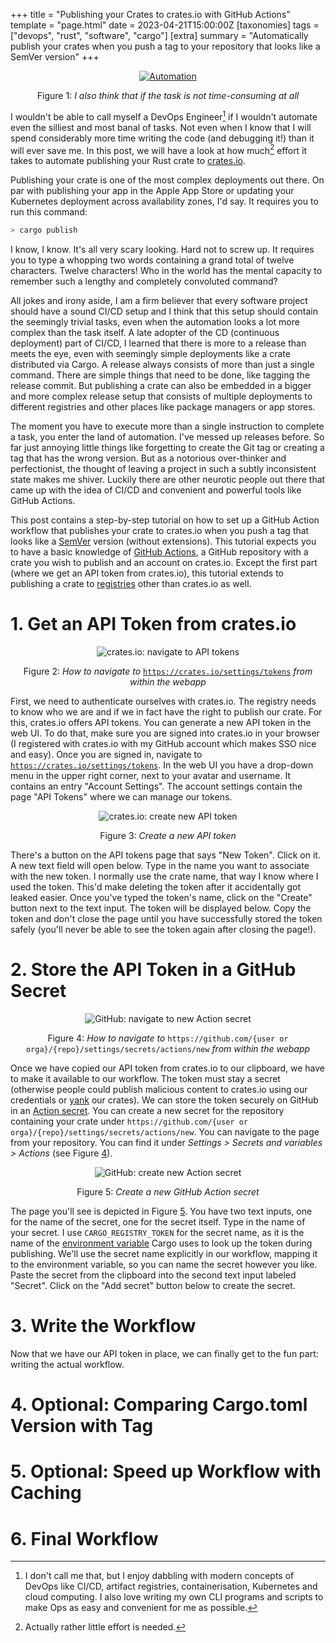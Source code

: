 +++
title = "Publishing your Crates to crates.io with GitHub Actions"
template = "page.html"
date = 2023-04-21T15:00:00Z
[taxonomies]
tags = ["devops", "rust", "software", "cargo"]
[extra]
summary = "Automatically publish your crates when you push a tag to your repository that looks like a SemVer version"
+++

<div style="text-align: center">

[![Automation](https://imgs.xkcd.com/comics/automation.png)](https://xkcd.com/1319/) 

Figure 1: *I also think that if the task is not time-consuming at all*

</div>

I wouldn't be able to call myself a DevOps Engineer[^1] if I wouldn't automate even
the silliest and most banal of tasks.
Not even when I know that I will spend considerably more time writing the
code (and debugging it!) than it will ever save me.
In this post, we will have a look at how much[^2] effort it takes to automate 
publishing your Rust crate to [crates.io](https://crates.io).

Publishing your crate is one of the most complex deployments out there. 
On par with publishing your app in the Apple App Store or updating your
Kubernetes deployment across availability zones, I'd say.
It requires you to run this command:

```bash
> cargo publish 
```

I know, I know. It's all very scary looking. 
Hard not to screw up.
It requires you to type a whopping two words containing a grand total of twelve 
characters. 
Twelve characters! 
Who in the world has the mental capacity to remember such a lengthy and
completely convoluted command?

All jokes and irony aside, I am a firm believer that every software project 
should have a sound CI/CD setup and I think that this setup should contain the 
seemingly trivial tasks, even when the automation looks a lot more complex than 
the task itself.
A late adopter of the CD (continuous deployment) part of CI/CD, I learned that
there is more to a release than meets the eye, even with seemingly simple 
deployments like a crate distributed via Cargo.
A release always consists of more than just a single command.
There are simple things that need to be done, like tagging the release commit. 
But publishing a crate can also be embedded in a bigger and more 
complex release setup that consists of multiple deployments to different 
registries and other places like package managers or app stores.

The moment you have to execute more than a single instruction to complete a 
task, you enter the land of automation. 
I've messed up releases before. 
So far just annoying little things like forgetting to create the Git tag or 
creating a tag that has the wrong version.
But as a notorious over-thinker and perfectionist, the thought of leaving a 
project in such a subtly inconsistent state makes me shiver.
Luckily there are other neurotic people out there that came up with the idea
of CI/CD and convenient and powerful tools like GitHub Actions.

This post contains a step-by-step tutorial on how to set up a GitHub Action
workflow that publishes your crate to crates.io  when you push a tag that looks 
like a [SemVer](https://semver.org/) version (without extensions).
This tutorial expects you to have a basic knowledge of 
[GitHub Actions](https://docs.github.com/en/actions), a GitHub repository with
a crate you wish to publish and an account on crates.io.
Except the first part (where we get an API token from crates.io), this 
tutorial extends to publishing a crate to 
[registries](https://doc.rust-lang.org/cargo/reference/registries.html) other 
than crates.io as well.

# 1. Get an API Token from crates.io

<div style="text-align: center">

![crates.io: navigate to API tokens](/images/crates_io_1.jpg)

Figure 2: *How to navigate to* 
[`https://crates.io/settings/tokens`](https://crates.io/settings/tokens) 
*from within the webapp*

</div>

First, we need to authenticate ourselves with crates.io.
The registry needs to know who we are and if we in fact have the right to 
publish our crate.
For this, crates.io offers API tokens.
You can generate a new API token in the web UI.
To do that, make sure you are signed into crates.io in your browser (I registered with 
crates.io with my GitHub account which makes SSO nice and easy).
Once you are signed in, navigate to [`https://crates.io/settings/tokens`](https://crates.io/settings/tokens).
In the web UI you have a drop-down menu in the upper right corner, next to your 
avatar and username. 
It contains an entry "Account Settings". 
The account settings contain the page "API Tokens" where we can manage our
tokens. 

<div style="text-align: center">

![crates.io: create new API token](/images/crates_io_2.jpg)

Figure 3: *Create a new API token*

</div>

There's a button on the API tokens page that says "New Token".
Click on it.
A new text field will open below.
Type in the name you want to associate with the new token.
I normally use the crate name, that way I know where I used the token.
This'd make deleting the token after it accidentally got leaked easier.
Once you've typed the token's name, click on the "Create" button next to the
text input.
The token will be displayed below.
Copy the token and don't close the page until you have successfully stored
the token safely (you'll never be able to see the token again after closing the
page!).

# 2. Store the API Token in a GitHub Secret

<div style="text-align: center">

<a name="fig-navigate-to-secret"></a>

![GitHub: navigate to new Action secret](/images/github_secrets_1.jpg)

Figure 4: *How to navigate to* `https://github.com/{user or orga}/{repo}/settings/secrets/actions/new`
*from within the webapp*

</div>

Once we have copied our API token from crates.io to our clipboard, we have to
make it available to our workflow.
The token must stay a secret (otherwise people could publish malicious content
to crates.io using our credentials or [yank](https://doc.rust-lang.org/cargo/reference/publishing.html#cargo-yank) 
our crates).
We can store the token securely on GitHub in an [Action secret](https://docs.github.com/en/actions/security-guides/encrypted-secrets).
You can create a new secret for the repository containing your crate under
`https://github.com/{user or orga}/{repo}/settings/secrets/actions/new`.
You can navigate to the page from your repository.
You can find it under *Settings > Secrets and variables > Actions* (see
Figure [4](#fig-navigate-to-secret)).

<div style="text-align: center">

<a name="fig-create-secret"></a>

![GitHub: create new Action secret](/images/github_secrets_2.jpg)

Figure 5: *Create a new GitHub Action secret*

</div>

The page you'll see is depicted in Figure [5](#fig-create-secret). 
You have two text inputs, one for the name of the secret, one for the secret
itself.
Type in the name of your secret.
I use `CARGO_REGISTRY_TOKEN` for the secret name, as it is the name of the
[environment variable](https://doc.rust-lang.org/cargo/reference/config.html#registrytoken) 
Cargo uses to look up the token during publishing.
We'll use the secret name explicitly in our workflow, mapping it to the 
environment variable, so you can name the secret however you like.
Paste the secret from the clipboard into the second text input labeled 
"Secret".
Click on the "Add secret" button below to create the secret.

# 3. Write the Workflow

Now that we have our API token in place, we can finally get to the fun part:
writing the actual workflow.

# 4. Optional: Comparing Cargo.toml Version with Tag 

# 5. Optional: Speed up Workflow with Caching

# 6. Final Workflow

[^1]: I don't call me that, but I enjoy dabbling with modern concepts of DevOps
  like CI/CD, artifact registries, containerisation, Kubernetes and cloud 
  computing. 
  I also love writing my own CLI programs and scripts to make Ops as easy and 
  convenient for me as possible.

[^2]: Actually rather little effort is needed.
